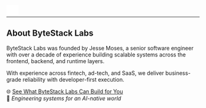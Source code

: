 <p align="left">
  <a href="https://www.linkedin.com/in/jlmoses/" target="_blank">
    <img align="left" src="./docs/assets/InBug-White.png" alt="Jesse Moses on LinkedIn" height="30" />
  </a>
  <br/>
</p>

---

## About ByteStack Labs

ByteStack Labs was founded by Jesse Moses, a senior software engineer with over a decade of experience building scalable systems across the frontend, backend, and runtime layers.

With experience across fintech, ad-tech, and SaaS, we deliver business-grade reliability with developer-first execution.

🌐 [See What ByteStack Labs Can Build for You](https://bytestacklabs.com/)  
🚀 *Engineering systems for an AI-native world*
